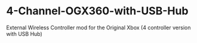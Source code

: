 # 4-Channel-OGX360-with-USB-Hub
External Wireless Controller mod for the Original Xbox (4 controller version with USB Hub)
